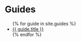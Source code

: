 # Guides

<ul>
    {% for guide in site.guides %}
        <li><a href="/misc/{{ guide.url }}">{{ guide.title }}</a></li>
    {% endfor %}
</ul>
